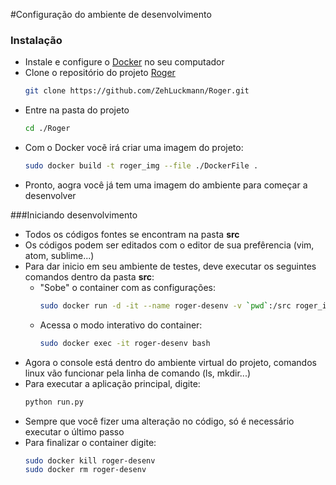 #Configuração do ambiente de desenvolvimento

### Instalação
* Instale e configure o [Docker][1] no seu computador
* Clone o repositório do projeto [Roger][2]
  ```bash
  git clone https://github.com/ZehLuckmann/Roger.git
  ```
* Entre na pasta do projeto
    ```bash
    cd ./Roger
    ```
* Com o Docker vocẽ irá criar uma imagem do projeto:
  ```bash
  sudo docker build -t roger_img --file ./DockerFile .
  ```
* Pronto, aogra você já tem uma imagem do ambiente para começar a desenvolver

###Iniciando desenvolvimento

* Todos os códigos fontes se encontram na pasta __src__
* Os códigos podem ser editados com o editor de sua prefêrencia (vim, atom, sublime...)
* Para dar inicio em seu ambiente de testes, deve executar os seguintes comandos dentro da pasta __src__:
  * "Sobe" o container com as configurações:
    ```bash
    sudo docker run -d -it --name roger-desenv -v `pwd`:/src roger_img
    ```
  * Acessa o modo interativo do container:
    ```bash
    sudo docker exec -it roger-desenv bash
    ```
* Agora o console está dentro do ambiente virtual do projeto, comandos linux vão funcionar pela linha de comando (ls, mkdir...)
* Para executar a aplicação principal, digite:
  ```bash
  python run.py
  ```
* Sempre que você fizer uma alteração no código, só é necessário executar o último passo
* Para finalizar o container digite:
  ```bash
  sudo docker kill roger-desenv
  sudo docker rm roger-desenv
  ```
  
[1]: https://www.docker.com/
[2]: https://github.com/ZehLuckmann/Roger
